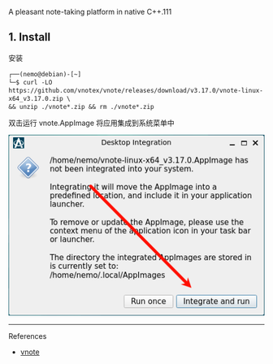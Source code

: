 A pleasant note-taking platform in native C++.111

## 1. Install

安装

```
┌──(nemo@debian)-[~]
└─$ curl -LO https://github.com/vnotex/vnote/releases/download/v3.17.0/vnote-linux-x64_v3.17.0.zip \
&& unzip ./vnote*.zip && rm ./vnote*.zip
```

双击运行 vnote.AppImage 将应用集成到系统菜单中

![](../../../../../images/vnote/双击运行%20vnote.AppImage%20将应用集成到系统菜单中.png)

---

References

- [vnote](https://github.com/vnotex/vnote)

